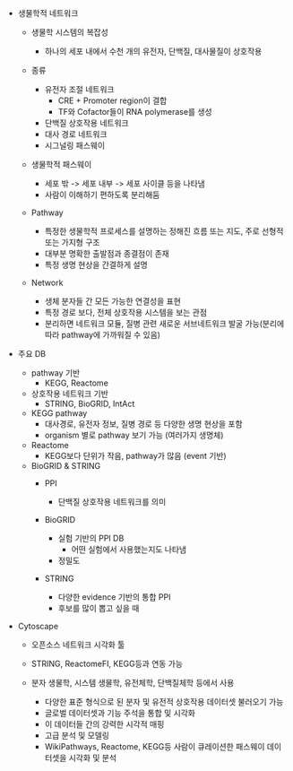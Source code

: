 - 생물학적 네트워크
	- 생물학 시스템의 복잡성
		- 하나의 세포 내에서 수천 개의 유전자, 단백질, 대사물질이 상호작용
	- 종류
		- 유전자 조절 네트워크
			- CRE + Promoter region이 결합
			- TF와  Cofactor들이 RNA polymerase를 생성
		- 단백질 상호작용 네트워크
		- 대사 경로 네트워크
		- 시그널링 패스웨이
	- 생물학적 패스웨이
		- 세포 밖 -> 세포 내부 -> 세포 사이클 등을 나타냄
		- 사람이 이해하기 편하도록 분리해둠
	
	- Pathway
		- 특정한 생물학적 프로세스를 설명하는 정해진 흐름 또는 지도, 주로 선형적 또는 가지형 구조
		- 대부분 명확한 출발점과 종결점이 존재
		- 특정 생명 현상을 간결하게 설명
	- Network 
		- 생체 분자들 간 모든 가능한 연결성을 표현
		- 특정 경로 보다, 전체 상호작용 시스템을 보는 관점
		- 분리하면 네트워크 모듈, 질병 관련 새로운 서브네트워크 발굴 가능(분리에 따라 pathway에 가까워질 수 있음)

- 주요 DB
	- pathway 기반
		- KEGG, Reactome
	- 상호작용 네트워크 기반
		- STRING, BioGRID, IntAct
	- KEGG pathway
		- 대사경로, 유전자 정보, 질병 경로 등 다양한 생명 현상을 포함
		- organism 별로 pathway 보기 가능 (여러가지 생명체)
	- Reactome
		- KEGG보다 단위가 작음, pathway가 많음 (event 기반)
	- BioGRID & STRING
		- PPI
			- 단백질 상호작용 네트워크를 의미
		
		- BioGRID
			- 실험 기반의 PPI DB
				- 어떤 실험에서 사용했는지도 나타냄
			- 정밀도
		- STRING
			- 다양한 evidence 기반의 통합 PPI
			- 후보를 많이 뽑고 싶을 때

- Cytoscape
	- 오픈소스 네트워크 시각화 툴
	- STRING, ReactomeFI, KEGG등과 연동 가능
	
	- 분자 생물학, 시스템 생물학, 유전체학, 단백질체학 등에서 사용
		- 다양한 표준 형식으로 된 분자 및 유전적 상호작용 데이터셋 불러오기 가능
		- 글로벌 데이터셋과 기능 주석을 통합 및 시각화
		- 이 데이터들 간의 강력한 시각적 매핑
		- 고급 분석 및 모델링
		- WikiPathways, Reactome, KEGG등 사람이 큐레이션한 패스웨이 데이터셋을 시각화 및 분석